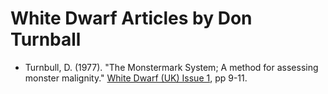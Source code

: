 # White Dwarf Articles by Don Turnball

* Turnbull, D. (1977). "The Monstermark System; A method for assessing monster malignity." [White Dwarf (UK) Issue 1](/wd-uk/wd-uk-001-1977-06.md#the-monstermark-system), pp 9-11.